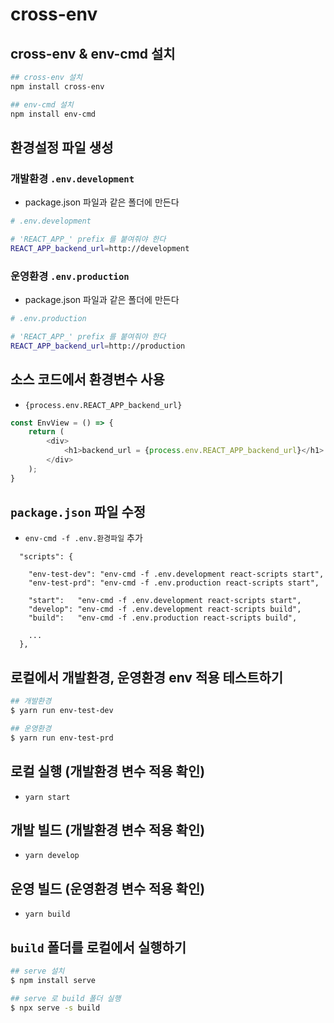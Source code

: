 # cross-env

## cross-env & env-cmd 설치
```bash
## cross-env 설치
npm install cross-env

## env-cmd 설치
npm install env-cmd
```
## 환경설정 파일 생성

### 개발환경 `.env.development`
- package.json 파일과 같은 폴더에 만든다
```bash
# .env.development

# 'REACT_APP_' prefix 를 붙여줘야 한다
REACT_APP_backend_url=http://development
```

### 운영환경 `.env.production`
- package.json 파일과 같은 폴더에 만든다
```bash
# .env.production

# 'REACT_APP_' prefix 를 붙여줘야 한다
REACT_APP_backend_url=http://production
```

## 소스 코드에서 환경변수 사용
- `{process.env.REACT_APP_backend_url}`
```javascript
const EnvView = () => {
    return (
        <div>
            <h1>backend_url = {process.env.REACT_APP_backend_url}</h1>
        </div>
    );
}
```

## `package.json` 파일 수정
- `env-cmd -f .env.환경파일` 추가
```
  "scripts": {
    
    "env-test-dev": "env-cmd -f .env.development react-scripts start",
    "env-test-prd": "env-cmd -f .env.production react-scripts start",
    
    "start":   "env-cmd -f .env.development react-scripts start",
    "develop": "env-cmd -f .env.development react-scripts build",
    "build":   "env-cmd -f .env.production react-scripts build",
    
    ...
  },
```

## 로컬에서 개발환경, 운영환경 env 적용 테스트하기
```bash
## 개발환경
$ yarn run env-test-dev

## 운영환경
$ yarn run env-test-prd
```

## 로컬 실행 (개발환경 변수 적용 확인)
- `yarn start`

## 개발 빌드 (개발환경 변수 적용 확인)
- `yarn develop`

## 운영 빌드 (운영환경 변수 적용 확인)
- `yarn build`

## `build` 폴더를 로컬에서 실행하기
```bash
## serve 설치
$ npm install serve

## serve 로 build 폴더 실행
$ npx serve -s build
```
